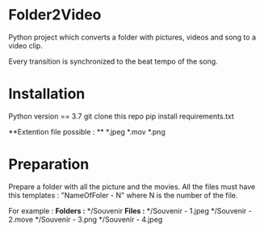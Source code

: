 # Folder2Video
Python project which converts a folder with pictures, videos and song to a video clip.

Every transition is synchronized to the beat tempo of the song.

# Installation
Python version == 3.7
git clone this repo
pip install requirements.txt

**Extention file possible : **
*.jpeg
*.mov
*.png

# Preparation
Prepare a folder with all the picture and the movies.
All the files must have this templates : "NameOfFoler - N" where N is the number of the file.

For example : 
**Folders :**
*/Souvenir
**Files :**
*/Souvenir - 1.jpeg
*/Souvenir - 2.move
*/Souvenir - 3.png
*/Souvenir - 4.jpeg
